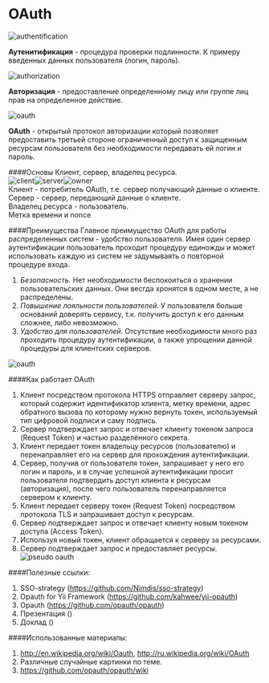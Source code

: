 OAuth
=====

![authentification](https://github.com/Nimdis/oauth-php/blob/master/imgs/Authentication.jpg?raw=true)

**Аутенитификация** - процедура проверки подлинности. К примеру введенных данных пользователя (логин, пароль).

![authorization](https://github.com/Nimdis/oauth-php/blob/master/imgs/from-permission-to-authorization_1.jpg?raw=true)

**Авторизация** - предоставление определенному лицу или группе лиц прав на определенное действие.

![oauth](https://github.com/Nimdis/oauth-php/blob/master/imgs/180px-Oauth_logo.svg.png?raw=true)

**OAuth** - открытый протокол авторизации который позволяет предоставить третьей стороне ограниченный доступ к защищенным ресурсам пользователя без необходимости передавать ей логин и пароль.

####Основы
Клиент, сервер, владелец ресурса.  
![client](https://github.com/Nimdis/oauth-php/blob/master/imgs/Server.jpg?raw=true)![server](https://github.com/Nimdis/oauth-php/blob/master/imgs/Server.jpg?raw=true)![owner](https://github.com/Nimdis/oauth-php/blob/master/imgs/happy-client-business.jpg?raw=true)  
Клиент - потребитель OAuth, т.е. сервер получающий данные о клиенте.  
Сервер - сервер, передающий данные о клиенте.  
Владелец ресурса - пользователь.  
Метка времени и nonce

####Преимущества
Главное преимущество OAuth для работы распределенных систем - удобство пользователя. Имея один сервер аутентификации пользователь проходит процедуру единожды и может использовать каждую из систем не задумываять о повторной процедуре входа.

1. *Безопасность.* Нет необходимости беспокоиться о хранении пользовательских данных. Они весгда хронятся в одном месте, а не распределены.
2. *Повышение лояльности пользователей.* У пользователя больше оснований доверять сервису, т.к. получить доступ к его данным сложнее, либо невозможно.
3. *Удобство для пользователей.* Отсутствие необходимости много раз проходить процедуру аутентификации, а также упрощении данной процедуры для клиентских серверов.

![oauth](https://github.com/Nimdis/oauth-php/blob/master/imgs/OAuth.png?raw=true)

####Как работает OAuth
1. Клиент посредством протокола HTTPS отправляет серверу запрос, который содержит идентификатор клиента, метку времени, адрес обратного вызова по которому нужно вернуть токен, используемый тип цифровой подписи и саму подпись.
2. Сервер подтверждает запрос и отвечает клиенту токеном запроса (Request Token) и частью разделённого секрета.
3. Клиент передает токен владельцу ресурсов (пользователю) и перенаправляет его на сервер для прохождения аутентификации.
4. Сервер, получив от пользователя токен, запрашивает у него его логин и пароль, и в случае успешной аутентификации просит пользователя подтвердить доступ клиента к ресурсам (авторизация), после чего пользователь перенаправляется сервером к клиенту.
5. Клиент передает серверу токен (Request Token) посредством протокола TLS и запрашивает доступ к ресурсам.
6. Сервер подтверждает запрос и отвечает клиенту новым токеном доступа (Access Token).
7. Используя новый токен, клиент обращается к серверу за ресурсами.
8. Сервер подтверждает запрос и предоставляет ресурсы.
![pseudo oauth](https://github.com/Nimdis/oauth-php/blob/master/imgs/512px-OpenIDvs.Pseudo-AuthenticationusingOAuth.svg.png?raw=true)

####Полезные ссылки:
1. SSO-strategy (https://github.com/Nimdis/sso-strategy)
2. Opauth for Yii Framework (https://github.com/kahwee/yii-opauth)
3. Opauth (https://github.com/opauth/opauth)
4. Презентация ()
5. Доклад ()

####Использованные материалы:
1. http://en.wikipedia.org/wiki/Oauth, http://ru.wikipedia.org/wiki/OAuth
2. Различные случайные картинки по теме.
3. https://github.com/opauth/opauth/wiki
